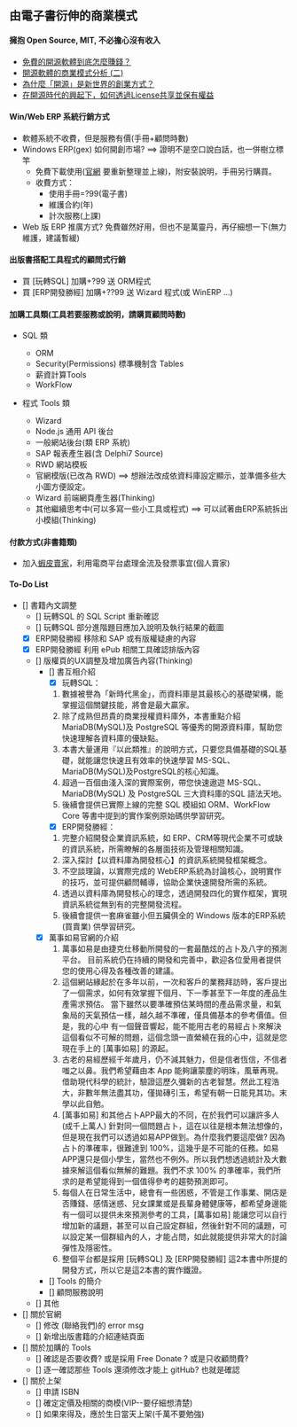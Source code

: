 ## 由電子書衍伸的商業模式
#### 擁抱 Open Source, MIT, 不必擔心沒有收入
* [免費的開源軟體到底怎麼賺錢？](https://www.juduo.cc/tech/458802.html)
* [開源軟體的商業模式分析 (二)](https://www.bnext.com.tw/article/52848/open-source--business-model-2)
* [為什麼「開源」是新世界的創業方式？](http://goodwork.hfcc.com.tw/356132611838678303402603221109269893693921205/why-startup-open-source)
* [在開源時代的興起下，如何透過License共享並保有權益](https://progressbar.tw/posts/61)

#### Win/Web ERP 系統行銷方式
* 軟體系統不收費，但是服務有價(手冊+顧問時數)
* Windows ERP(gex) 如何開創市場? ==> 證明不是空口說白話，也一併樹立標竿
  * 免費下載使用([官網](http://www.gex.com.tw) 要重新整理並上線)，附安裝說明，手冊另行購買。
  * 收費方式：
    * 使用手冊=?99(電子書)
    * 維護合約(年)
    * 計次服務(上課)
* Web 版 ERP 推廣方式? 免費雖然好用，但也不是萬靈丹，再仔細想一下(無力維護，建議暫緩)

#### 出版書搭配工具程式的顧問式行銷
* 買 [玩轉SQL] 加購+?99 送 ORM程式
* 買 [ERP開發勝經] 加購+??99 送 Wizard 程式(或 WinERP ...)

#### 加購工具類(工具若要服務或說明，請購買顧問時數)
* SQL 類
  * ORM
  * Security(Permissions) 標準機制含 Tables
  * 薪資計算Tools
  * WorkFlow
  
* 程式 Tools 類  
  * Wizard
  * Node.js 通用 API 後台
  * 一般網站後台(類 ERP 系統)
  * SAP 報表產生器(含 Delphi7 Source)
  * RWD 網站模板
  * 官網模版(已改為 RWD) ==> 想辦法改成依資料庫設定顯示，並準備多些大小圖方便設定。
  * Wizard 前端網頁產生器(Thinking)
  * 其他繼續思考中(可以多寫一些小工具或程式) ==> 可以試著由ERP系統拆出小模組(Thinking)

#### 付款方式(非書籍類)
* 加入[蝦皮賣家](https://agirls.aotter.net/post/54780)，利用電商平台處理金流及發票事宜(個人賣家)

#### To-Do List
- [] 書籍內文調整
  - [] 玩轉SQL 的 SQL Script 重新確認
  - [] 玩轉SQL 部分進階題目應加入說明及執行結果的截圖
  - [X] ERP開發勝經 移除和 SAP 或有版權疑慮的內容
  - [X] ERP開發勝經 利用 ePub 相關工具確認排版內容
  - [] 版權頁的UX調整及增加廣告內容(Thinking)
    - [] 書互相介紹
      - [x] 玩轉SQL：
      1.	數據被譽為「新時代黑金」，而資料庫是其最核心的基礎架構，能掌握這個關鍵技能，將會是最大贏家。
      2. 除了成熟但昂貴的商業授權資料庫外，本書重點介紹 MariaDB(MySQL)及 PostgreSQL 等優秀的開源資料庫，幫助您快速理解各資料庫的優缺點。
      3. 本書大量運用『以此類推』的說明方式，只要您具備基礎的SQL基礎，就能讓您快速且有效率的快速學習 MS-SQL、MariaDB(MySQL)及PostgreSQL的核心知識。
      4. 超過一百個由淺入深的實際案例，帶您快速遨遊 MS-SQL、MariaDB(MySQL) 及 PostgreSQL 三大資料庫的SQL 語法天地。
      5. 後續會提供已實際上線的完整 SQL 模組如 ORM、WorkFlow Core 等書中提到的實作案例原始碼供學習研究。
      - [x] ERP開發勝經： 
      1.	完整介紹開發企業資訊系統，如 ERP、CRM等現代企業不可或缺的資訊系統，所需瞭解的各層面技術及管理相關知識。
      2.	深入探討【以資料庫為開發核心】的資訊系統開發框架概念。
      3.	不空談理論，以實際完成的 WebERP系統為討論核心，說明實作的技巧，並可提供顧問輔導，協助企業快速開發所需的系統。
      4.	透過以資料庫為開發核心的理念，透過開發四化的實作框架，實現資訊系統從無到有的完整開發流程。
      5.	後續會提供一套麻雀雖小但五臟俱全的 Windows 版本的ERP系統(買賣業) 供學習研究。
    - [x] 萬事如易官網的介紹
      1. 萬事如易是由捷克仕移動所開發的一套最酷炫的占卜及八字的預測平台。 目前系統仍在持續的開發和完善中，歡迎各位愛用者提供您的使用心得及各種改善的建議。
      2. 這個網站緣起於在多年以前，一次和客戶的業務拜訪時，客戶提出了一個需求，如何有效掌握下個月、下一季甚至下一年度的產品生產需求預估。 當下雖然以要準確預估某時間的產品需求量，和氣象局的天氣預估一樣，越久越不準確，僅具備基本的參考價值。但是，我的心中 有一個聲音響起，能不能用古老的易經占卜來解決這個看似不可解的問題，這個念頭一直縈繞在我的心中，這就是您現在手上的 [萬事如易] 的源起。
      3. 古老的易經歷經千年歲月，仍不減其魅力，但是信者恆信，不信者嗤之以鼻。我們希望藉由本 App 能夠讓蒙塵的明珠，風華再現。 借助現代科學的統計，驗證這歷久彌新的古老智慧。然此工程浩大，非數年無法盡其功，僅拋磚引玉，希望有朝一日能見其功。末學以此自勉。
      4. [萬事如易] 和其他占卜APP最大的不同，在於我們可以讓許多人(成千上萬人) 針對同一個問題占卜，這在以往是根本無法想像的，但是現在我們可以透過如易APP做到。為什麼我們要這麼做? 因為占卜的準確率，很難達到 100%，這幾乎是不可能的任務。如易APP還只是個小學生，當然也不例外。所以我們想透過統計及大數據來解這個看似無解的難題。我們不求 100% 的準確率，我們所求的是希望能得到一個值得參考的趨勢預測即可。
      5. 每個人在日常生活中，總會有一些困惑，不管是工作事業、開店是否賺錢、感情迷惑、兒女課業或是長輩身體健康等，都希望身邊能有一個可以提供未來預測參考的工具，[萬事如易] 能讓您可以自行增加新的議題，甚至可以自己設定群組，然後針對不同的議題，可以設定某一個群組內的人，才能占問，如此就能提供非常大的討論彈性及隱密性。
      6. 整個平台都是採用 [玩轉SQL] 及 [ERP開發勝經] 這2本書中所提的開發方式，所以它是這2本書的實作鐵證。
      
    - [] Tools 的簡介
    - [] 顧問服務說明
  - [] 其他
- [] 關於官網
  - [] 修改 (聯絡我們)的 error msg 
  - [] 新增出版書籍的介紹連結頁面
- [] 關於加購的 Tools
  - [] 確認是否要收費? 或是採用 Free Donate ? 或是只收顧問費?
  - [] 逐一確認那些 Tools 還須修改才能上 gitHub? 也就是確認
- [] 關於上架
  - [] 申請 ISBN
  - [] 確定定價及相關的商模(VIP--要仔細想清楚)
  - [] 如果來得及，應於生日當天上架(千萬不要勉強)
